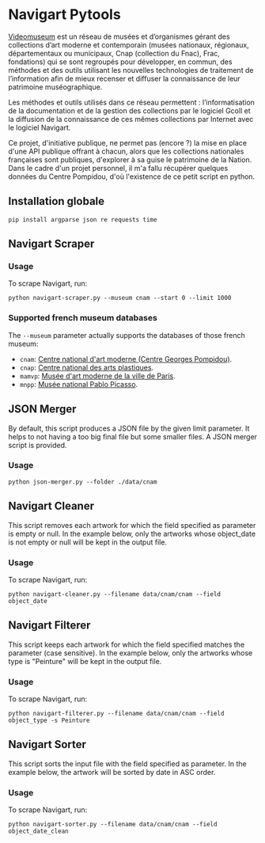 # Navigart Pytools

[Videomuseum](https://www.videomuseum.fr/) est un réseau de musées et d’organismes gérant des collections d’art moderne et contemporain (musées nationaux, régionaux, départementaux ou municipaux, Cnap (collection du Fnac), Frac, fondations) qui se sont regroupés pour développer, en commun, des méthodes et des outils utilisant les nouvelles technologies de traitement de l’information afin de mieux recenser et diffuser la connaissance de leur patrimoine muséographique.

Les méthodes et outils utilisés dans ce réseau permettent : l’informatisation de la documentation et de la gestion des collections par le logiciel Gcoll et la diffusion de la connaissance de ces mêmes collections par Internet avec le logiciel Navigart.

Ce projet, d'initiative publique, ne permet pas (encore ?) la mise en place d'une API publique offrant à chacun, alors que les collections nationales françaises sont publiques, d'explorer à sa guise le patrimoine de la Nation. Dans le cadre d'un projet personnel, il m'a fallu récupérer quelques données du Centre Pompidou, d'où l'existence de ce petit script en python.

## Installation globale
```
pip install argparse json re requests time
```
## Navigart Scraper

### Usage
To scrape Navigart, run:
```
python navigart-scraper.py --museum cnam --start 0 --limit 1000
```

### Supported french museum databases
The `--museum` parameter actually supports the databases of those french museum:
- `cnam`: [Centre national d'art moderne (Centre Georges Pompidou)](https://collection.centrepompidou.fr/).
- `cnap`: [Centre national des arts plastiques](https://www.cnap.fr/collection-en-ligne).
- `mamvp`: [Musée d'art moderne de la ville de Paris](https://www.mam.paris.fr/fr/collections-en-ligne).
- `mnpp`: [Musée national Pablo Picasso](https://www.museepicassoparis.fr/fr/collection-en-ligne).


## JSON Merger
By default, this script produces a JSON file by the given limit parameter. It helps to not having a too big final file but some smaller files. A JSON merger script is provided.

### Usage
```
python json-merger.py --folder ./data/cnam
```

## Navigart Cleaner
This script removes each artwork for which the field specified as parameter is empty or null.
In the example below, only the artworks whose object_date is not empty or null will be kept in the output file.

### Usage
To scrape Navigart, run:
```
python navigart-cleaner.py --filename data/cnam/cnam --field object_date
```

## Navigart Filterer
This script keeps each artwork for which the field specified matches the parameter (case sensitive).
In the example below, only the artworks whose type is "Peinture" will be kept in the output file.

### Usage
To scrape Navigart, run:
```
python navigart-filterer.py --filename data/cnam/cnam --field object_type -s Peinture
```


## Navigart Sorter
This script sorts the input file with the field specified as parameter.
In the example below, the artwork will be sorted by date in ASC order.

### Usage
To scrape Navigart, run:
```
python navigart-sorter.py --filename data/cnam/cnam --field object_date_clean
```

